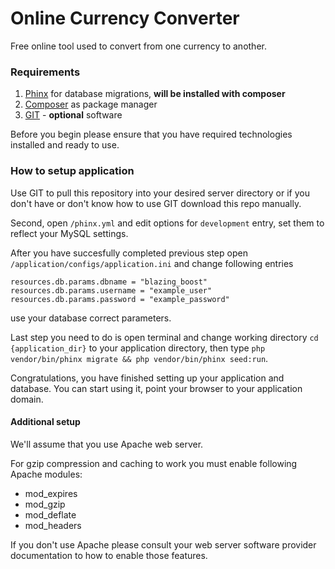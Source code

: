 # Online Currency Converter

Free online tool used to convert from one currency to another.

### Requirements

 1. [Phinx](https://github.com/robmorgan/phinx) for database migrations, **will be installed with composer**
 2. [Composer](https://getcomposer.org/) as package manager
 3. [GIT](https://git-scm.com/) - **optional** software

Before you begin please ensure that you have required technologies installed and ready to use.

### How to setup application

Use GIT to pull this repository into your desired server directory or if you don't have or don't know how to use GIT download this repo manually.

Second, open `/phinx.yml` and edit options for `development` entry, set them to reflect your MySQL settings.

After you have succesfully completed previous step open `/application/configs/application.ini` and change following entries
 ```
 resources.db.params.dbname = "blazing_boost"
 resources.db.params.username = "example_user"
 resources.db.params.password = "example_password"
```
use your database correct parameters.

Last step you need to do is open terminal and change working directory `cd {application_dir}` to your application directory, then type `php vendor/bin/phinx migrate && php vendor/bin/phinx seed:run`.

Congratulations, you have finished setting up your application and database.
You can start using it, point your browser to your application domain.

#### Additional setup

We'll assume that you use Apache web server.

For gzip compression and caching to work you must enable following Apache modules:
 * mod_expires
 * mod_gzip
 * mod_deflate
 * mod_headers

If you don't use Apache please consult your web server software provider documentation to how to enable those features.